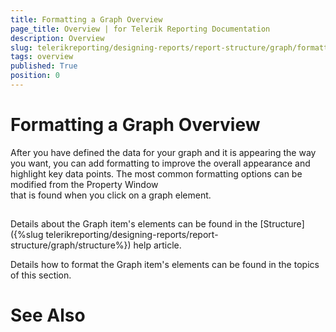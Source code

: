 ```yaml
---
title: Formatting a Graph Overview
page_title: Overview | for Telerik Reporting Documentation
description: Overview
slug: telerikreporting/designing-reports/report-structure/graph/formatting-a-graph/overview
tags: overview
published: True
position: 0
---
```


# Formatting a Graph Overview



After you have defined the data for your graph and it is appearing the way you want, 
      	you can add formatting to improve the overall appearance and highlight key data points. 
      	The most common formatting options can be modified from the Property Window  
      	that is found when you click on a graph element.

## 

Details about the Graph item's elements can be found in the [Structure]({%slug telerikreporting/designing-reports/report-structure/graph/structure%}) help article.  

Details how to format the Graph item's elements can be found in the topics of this section.

# See Also
